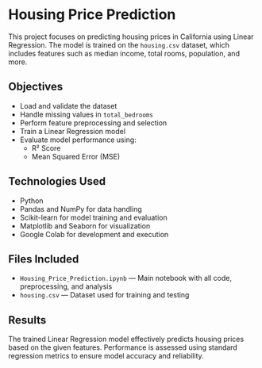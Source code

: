 # Housing Price Prediction

This project focuses on predicting housing prices in California using Linear Regression. The model is trained on the `housing.csv` dataset, which includes features such as median income, total rooms, population, and more.

## Objectives

- Load and validate the dataset
- Handle missing values in `total_bedrooms`
- Perform feature preprocessing and selection
- Train a Linear Regression model
- Evaluate model performance using:
  - R² Score
  - Mean Squared Error (MSE)

## Technologies Used

- Python
- Pandas and NumPy for data handling
- Scikit-learn for model training and evaluation
- Matplotlib and Seaborn for visualization
- Google Colab for development and execution

## Files Included

- `Housing_Price_Prediction.ipynb` — Main notebook with all code, preprocessing, and analysis
- `housing.csv` — Dataset used for training and testing

## Results

The trained Linear Regression model effectively predicts housing prices based on the given features. Performance is assessed using standard regression metrics to ensure model accuracy and reliability.

